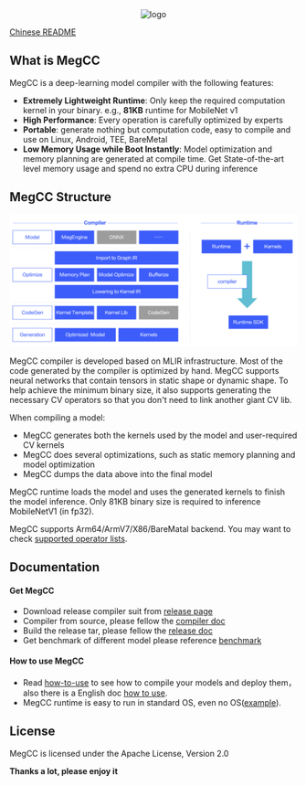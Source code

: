 <div align="center">
<img src="doc/picture/cc.png" width = "50%" height = "50%" alt="logo" align=center/>
</div>

[Chinese README](./README_ZH_CN.md)

## What is MegCC

MegCC is a deep-learning model compiler with the following features:
* **Extremely Lightweight Runtime**: Only keep the required computation kernel in your binary. e.g., **81KB** runtime for MobileNet v1
* **High Performance**: Every operation is carefully optimized by experts
* **Portable**: generate nothing but computation code, easy to compile and use on Linux, Android, TEE, BareMetal
* **Low Memory Usage while Boot Instantly**: Model optimization and memory planning are generated at compile time. Get State-of-the-art level memory usage and spend no extra CPU during inference

## MegCC Structure
![megcc_struct](doc/picture/megcc.png)

MegCC compiler is developed based on MLIR infrastructure. Most of the code generated by the compiler is optimized by hand. MegCC supports neural networks that contain tensors in static shape or dynamic shape.
To help achieve the minimum binary size, it also supports generating the necessary CV operators so that you don't need to link another giant CV lib.

When compiling a model:

* MegCC generates both the kernels used by the model and user-required CV kernels
* MegCC does several optimizations, such as static memory planning and model optimization
* MegCC dumps the data above into the final model

MegCC runtime loads the model and uses the generated kernels to finish the model inference. Only 81KB binary size is required to inference MobileNetV1 (in fp32).

MegCC supports Arm64/ArmV7/X86/BareMatal backend. You may want to check [supported operator lists](doc/opr.md).

## Documentation

#### Get MegCC
* Download release compiler suit from [release page](https://github.com/MegEngine/MegCC/releases)
* Compiler from source, please fellow the [compiler doc](compiler/README.md)
* Build the release tar, please fellow the [release doc](doc/how-to-release.md)
* Get benchmark of different model please reference [benchmark](benchmark/README.md)

#### How to use MegCC

* Read [how-to-use](doc/how-to-use-chinese.md) to see how to compile your models and deploy them，also there is a English doc [how to use](doc/how-to-use.md).
* MegCC runtime is easy to run in standard OS, even no OS([example](runtime/example/README.md)).  

## License

MegCC is licensed under the Apache License, Version 2.0

**Thanks a lot, please enjoy it**
